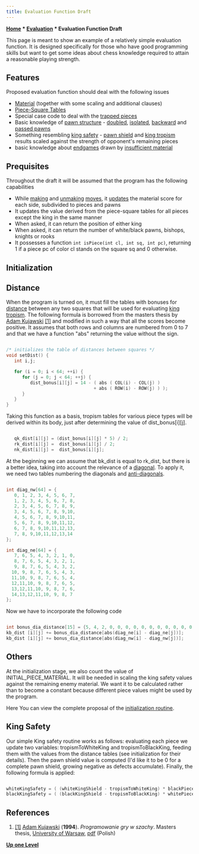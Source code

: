 ```yaml
---
title: Evaluation Function Draft
---
```

**[Home](Home "Home") * [Evaluation](Evaluation "Evaluation") * Evaluation Function Draft**

This page is meant to show an example of a relatively simple evaluation function. It is designed specifically for those who have good programming skills but want to get some ideas about chess knowledge required to attain a reasonable playing strength.

## Features

Proposed evaluation function should deal with the following issues

- [Material](Material "Material") (together with some scaling and additional clauses)
- [Piece-Square Tables](Piece-Square_Tables "Piece-Square Tables")
- Special case code to deal with the [trapped pieces](Trapped_Pieces "Trapped Pieces")
- Basic knowledge of [pawn structure](Pawn_Structure "Pawn Structure") - [doubled](Doubled_Pawn "Doubled Pawn"), [isolated](Isolated_Pawn "Isolated Pawn"), [backward](Backward_Pawn "Backward Pawn") and [passed pawns](Passed_Pawn "Passed Pawn")
- Something resembling [king safety](King_Safety "King Safety") - [pawn shield](King_Safety#PawnShield "King Safety") and [king tropism](King_Safety#KingTropism "King Safety") results scaled against the strength of opponent's remaining pieces
- basic knowledge about [endgames](Endgame "Endgame") drawn by [insufficient material](Material#InsufficientMaterial "Material")

## Prequisites

Throughout the draft it will be assumed that the program has the following capabilities

- While [making](Make_Move "Make Move") and [unmaking](Unmake_Move "Unmake Move") [moves](Moves "Moves"), it [updates](Incremental_Updates "Incremental Updates") the material score for each side, subdivided to pieces and pawns
- It updates the value derived from the piece-square tables for all pieces except the king in the same manner
- When asked, it can return the position of either king
- When asked, it can return the number of white/black pawns, bishops, knights or rooks
- It possesses a function `int isPiece(int cl, int sq, int pc)`, returning 1 if a piece pc of color cl stands on the square sq and 0 otherwise.

## Initialization

## Distance

When the program is turned on, it must fill the tables with bonuses for [distance](Distance "Distance") between any two squares that will be used for evaluating [king tropism](King_Safety#KingTropism "King Safety"). The following formula is borrowed from the masters thesis by [Adam Kujawski](Adam_Kujawski "Adam Kujawski") <a id="cite-note-1" href="#cite-ref-1">[1]</a> and modified in such a way that all the scores become positive. It assumes that both rows and columns are numbered from 0 to 7 and that we have a function "abs" returning the value without the sign.

```C++

/* initializes the table of distances between squares */
void setDist() {
   int i,j;

   for (i = 0; i < 64; ++i) {
      for (j = 0; j < 64; ++j) {
         dist_bonus[i][j] = 14 - ( abs ( COL(i) - COL(j) )
                                 + abs ( ROW(i) - ROW(j) ) );
      }
   }
}

```

Taking this function as a basis, tropism tables for various piece types will be derived within its body, just after determining the value of dist_bonus\[i\]\[j\].

```C++

   qk_dist[i][j] = (dist_bonus[i][j] * 5) / 2;
   rk_dist[i][j] =  dist_bonus[i][j] / 2;
   nk_dist[i][j] =  dist_bonus[i][j];

```

At the beginning we can assume that bk_dist is equal to rk_dist, but there is a better idea, taking into account the relevance of a [diagonal](Diagonals "Diagonals"). To apply it, we need two tables numbering the diagonals and [anti-diagonals](Anti-Diagonals "Anti-Diagonals").

```C++

int diag_nw[64] = {
   0, 1, 2, 3, 4, 5, 6, 7,
   1, 2, 3, 4, 5, 6, 7, 8,
   2, 3, 4, 5, 6, 7, 8, 9,
   3, 4, 5, 6, 7, 8, 9,10,
   4, 5, 6, 7, 8, 9,10,11,
   5, 6, 7, 8, 9,10,11,12,
   6, 7, 8, 9,10,11,12,13,
   7, 8, 9,10,11,12,13,14
};

int diag_ne[64] = {
   7, 6, 5, 4, 3, 2, 1, 0,
   8, 7, 6, 5, 4, 3, 2, 1,
   9, 8, 7, 6, 5, 4, 3, 2,
  10, 9, 8, 7, 6, 5, 4, 3,
  11,10, 9, 8, 7, 6, 5, 4,
  12,11,10, 9, 8, 7, 6, 5,
  13,12,11,10, 9, 8, 7, 6,
  14,13,12,11,10, 9, 8, 7
};

```

Now we have to incorporate the following code

```C++

int bonus_dia_distance[15] = {5, 4, 2, 0, 0, 0, 0, 0, 0, 0, 0, 0, 0, 0, 0};
kb_dist [i][j] += bonus_dia_distance[abs(diag_ne[i] - diag_ne[j])];
kb_dist [i][j] += bonus_dia_distance[abs(diag_nw[i] - diag_nw[j])];

```

## Others

At the initialization stage, we also count the value of INITIAL_PIECE_MATERIAL. It will be needed in scaling the king safety values against the remaining enemy material. We want it to be calculated rather than to become a constant because different piece values might be used by the program.

Here You can view the complete proposal of the [initialization routine](Initialization_Routine "Initialization Routine").

## King Safety

Our simple King safety routine works as follows: evaluating each piece we update two variables: tropismToWhiteKing and tropismToBlackKing, feeding them with the values from the distance tables (see initialization for their details). Then the pawn shield value is computed (I'd like it to be 0 for a complete pawn shield, growing negative as defects accumulate). Finally, the following formula is applied:

```C++

whiteKingSafety = ( (whiteKingShield - tropismToWhiteKing) * blackPieceMaterial ) / INITIAL_PIECE_MATERIAL;
blackKingSafety = ( (blackKingShield - tropismToBlackKing) * whitePieceMaterial ) / INITIAL_PIECE_MATERIAL;

```

## References

1. <a id="cite-ref-1" href="#cite-note-1">[1]</a> [Adam Kujawski](Adam_Kujawski "Adam Kujawski") (**1994**). *Programowanie gry w szachy*. Masters thesis, [University of Warsaw](University_of_Warsaw "University of Warsaw"), [pdf](http://mkarasinski.pl/_cms/files/Adam%20Kujawski%20szachy.pdf) (Polish)

**[Up one Level](Evaluation "Evaluation")**

